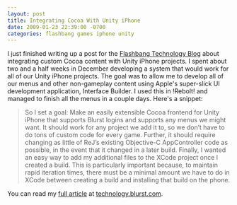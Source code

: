 ```yaml
---
layout: post
title: Integrating Cocoa With Unity iPhone
date: 2009-01-23 22:39:00 -0700
categories: flashbang games iphone unity
---
```


I just finished writing up a post for the [Flashbang Technology Blog](http://technology.blurst.com) about integrating custom Cocoa content with Unity iPhone projects. I spent about two and a half weeks in December developing a system that would work for all of our Unity iPhone projects. The goal was to allow me to develop all of our menus and other non-gameplay content using Apple's super-slick UI development application, Interface Builder. I used this in !Rebolt! and managed to finish all the menus in a couple days. Here's a snippet:

> So I set a goal: Make an easily extensible Cocoa frontend for Unity iPhone that supports Blurst logins and supports any menus we might want. It should work for any project we add it to, so we don’t have to do tons of custom code for every game. Further, it should require changing as little of ReJ’s existing Objective-C AppController code as possible, in the event that it changed in a later build. Finally, I wanted an easy way to add my additional files to the XCode project once I created a build. This is particularly important because, to maintain rapid iteration times, there must be a minimal amount we have to do in XCode between creating a build and installing that build on the phone.

You can read my [full article](http://technology.blurst.com/a-cocoa-based-frontend-for-unity-iphone-applications/) at [technology.blurst.com](http://technology.blurst.com).